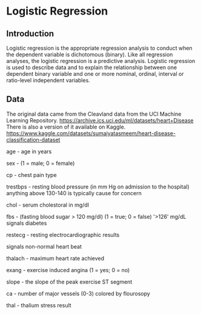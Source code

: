 # Logistic Regression

## Introduction
Logistic regression is the appropriate regression analysis to conduct when the dependent variable is dichotomous (binary).  Like all regression analyses, the logistic regression is a predictive analysis.  Logistic regression is used to describe data and to explain the relationship between one dependent binary variable and one or more nominal, ordinal, interval or ratio-level independent variables.


## Data
The original data came from the Cleavland data from the UCI Machine Learning Repository. https://archive.ics.uci.edu/ml/datasets/heart+Disease
There is also a version of it available on Kaggle. https://www.kaggle.com/datasets/sumaiyatasmeem/heart-disease-classification-dataset


age - age in years

sex - (1 = male; 0 = female)

cp - chest pain type

trestbps - resting blood pressure (in mm Hg on admission to the hospital) anything above 130-140 is typically cause for concern

chol - serum cholestoral in mg/dl

fbs - (fasting blood sugar > 120 mg/dl) (1 = true; 0 = false)
'>126' mg/dL signals diabetes

restecg - resting electrocardiographic results


signals non-normal heart beat

thalach - maximum heart rate achieved

exang - exercise induced angina (1 = yes; 0 = no)

slope - the slope of the peak exercise ST segment


ca - number of major vessels (0-3) colored by flourosopy

thal - thalium stress result


